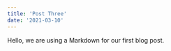 ```yaml
---
title: 'Post Three'
date: '2021-03-10'
---
```


Hello, we are using a Markdown for our first blog post.

